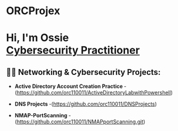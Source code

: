 # ORCProjex
<h1>Hi, I'm Ossie <br/><a href="https://github.com/orc110011">Cybersecurity Practitioner</a>

<h2>👨‍💻 Networking & Cybersecurity Projects:</h2>

- <b>Active Directory Account Creation Practice </b>
-(https://github.com/orc110011/ActiveDirectoryLabwithPowershell)

- <b>DNS Projects </b>
-(https://github.com/orc110011/DNSProjects)

- <b>NMAP-PortScanning </b>
-(https://github.com/orc110011/NMAPportScanning.git)
  
